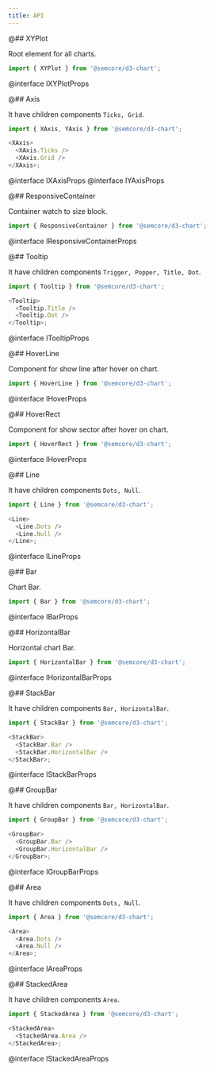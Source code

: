 ```yaml
---
title: API
---
```


@## XYPlot

Root element for all charts.

```js
import { XYPlot } from '@semcore/d3-chart';
```

@interface IXYPlotProps

@## Axis

It have children components `Ticks, Grid`.

```js
import { XAxis, YAxis } from '@semcore/d3-chart';

<XAxis>
  <XAxis.Ticks />
  <XAxis.Grid />
</XAxis>;
```

@interface IXAxisProps
@interface IYAxisProps

@## ResponsiveContainer

Container watch to size block.

```js
import { ResponsiveContainer } from '@semcore/d3-chart';
```

@interface IResponsiveContainerProps

@## Tooltip

It have children components `Trigger, Popper, Title, Dot`.

```js
import { Tooltip } from '@semcore/d3-chart';

<Tooltip>
  <Tooltip.Title />
  <Tooltip.Dot />
</Tooltip>;
```

@interface ITooltipProps

@## HoverLine

Component for show line after hover on chart.

```js
import { HoverLine } from '@semcore/d3-chart';
```

@interface IHoverProps

@## HoverRect

Component for show sector after hover on chart.

```js
import { HoverRect } from '@semcore/d3-chart';
```

@interface IHoverProps

@## Line

It have children components `Dots, Null`.

```js
import { Line } from '@semcore/d3-chart';

<Line>
  <Line.Dots />
  <Line.Null />
</Line>;
```

@interface ILineProps

@## Bar

Chart Bar.

```js
import { Bar } from '@semcore/d3-chart';
```

@interface IBarProps

@## HorizontalBar

Horizontal chart Bar.

```js
import { HorizontalBar } from '@semcore/d3-chart';
```

@interface IHorizontalBarProps

@## StackBar

It have children components `Bar, HorizontalBar`.

```js
import { StackBar } from '@semcore/d3-chart';

<StackBar>
  <StackBar.Bar />
  <StackBar.HorizontalBar />
</StackBar>;
```

@interface IStackBarProps

@## GroupBar

It have children components `Bar, HorizontalBar`.

```js
import { GroupBar } from '@semcore/d3-chart';

<GroupBar>
  <GroupBar.Bar />
  <GroupBar.HorizontalBar />
</GroupBar>;
```

@interface IGroupBarProps

@## Area

It have children components `Dots, Null`.

```js
import { Area } from '@semcore/d3-chart';

<Area>
  <Area.Dots />
  <Area.Null />
</Area>;
```

@interface IAreaProps

@## StackedArea

It have children components `Area`.

```js
import { StackedArea } from '@semcore/d3-chart';

<StackedArea>
  <StackedArea.Area />
</StackedArea>;
```

@interface IStackedAreaProps
